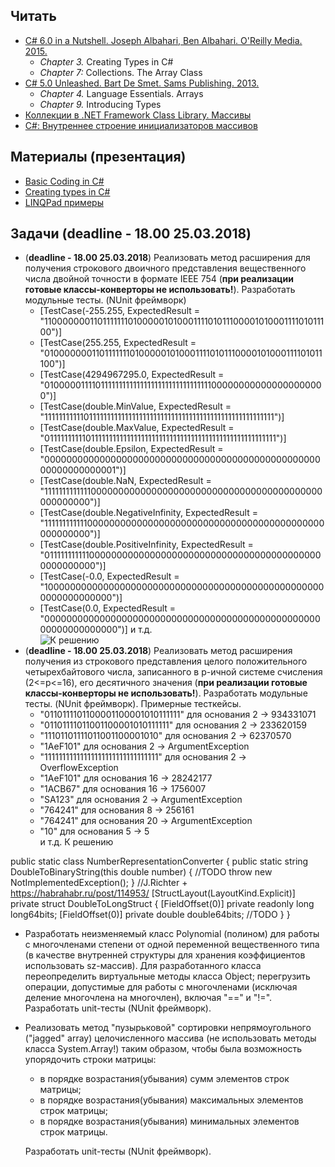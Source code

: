 ## Читать
- [C# 6.0 in a Nutshell. Joseph Albahari, Ben Albahari. O'Reilly Media. 2015.](https://drive.google.com/drive/u/0/folders/0B7WmjuqYed3Aeko0MzNYZWtVOUk)
   - *Chapter 3.* Creating Types in C#
   - *Chapter 7:* Collections. The Array Class
- [C# 5.0 Unleashed. Bart De Smet. Sams Publishing. 2013.](https://drive.google.com/drive/u/0/folders/0B7WmjuqYed3Aeko0MzNYZWtVOUk)
   - *Chapter 4.* Language Essentials. Arrays
   - *Chapter 9.* Introducing Types
- [Коллекции в .NET Framework Class Library. Массивы](http://rsdn.ru/article/dotnet/collections.xml#E2GAC)
- [C#: Внутреннее строение инициализаторов массивов](http://habrahabr.ru/post/247047/)

## Материалы (презентация)
- [Basic Coding in C#](https://github.com/EPM-RD-NETLAB/.NET-Framework-modules/tree/master/M4.%20Methods%20in%20details)
- [Creating types in C#](https://github.com/EPM-RD-NETLAB/.NET-Framework-modules/tree/master/M3.%20Creating%20types%20in%20C%23)
- [LINQPad примеры](https://drive.google.com/drive/u/0/folders/1_uY1tmKK3WlFkB5PsyqjJsWP6-DYhvoY)

## Задачи (deadline - 18.00 25.03.2018)
- (**deadline - 18.00 25.03.2018**) Реализовать метод расширения для получения строкового двоичного представления вещественного числа двойной точности в формате IEEE 754 (**при реализации готовые  классы-конверторы не использовать!**). Разработать модульные тесты. (NUnit фреймворк)
  - [TestCase(-255.255, ExpectedResult = "1100000001101111111010000010100011110101110000101000111101011100")]
  - [TestCase(255.255, ExpectedResult = "0100000001101111111010000010100011110101110000101000111101011100")]
  - [TestCase(4294967295.0, ExpectedResult = "0100000111101111111111111111111111111111111000000000000000000000")]
  - [TestCase(double.MinValue, ExpectedResult = "1111111111101111111111111111111111111111111111111111111111111111")]
  - [TestCase(double.MaxValue, ExpectedResult = "0111111111101111111111111111111111111111111111111111111111111111")]
  - [TestCase(double.Epsilon, ExpectedResult = "0000000000000000000000000000000000000000000000000000000000000001")]
  - [TestCase(double.NaN, ExpectedResult = "1111111111111000000000000000000000000000000000000000000000000000")]
  - [TestCase(double.NegativeInfinity, ExpectedResult = "1111111111110000000000000000000000000000000000000000000000000000")]
  - [TestCase(double.PositiveInfinity, ExpectedResult = "0111111111110000000000000000000000000000000000000000000000000000")]
  - [TestCase(-0.0, ExpectedResult = "1000000000000000000000000000000000000000000000000000000000000000")]
  - [TestCase(0.0, ExpectedResult = "0000000000000000000000000000000000000000000000000000000000000000")]
и т.д.  
![К решению](https://github.com/AnzhelikaKravchuk/Training.-Spring-2018/blob/master/Pictures/ToConverter.png) 
- (**deadline - 18.00 25.03.2018**) Реализовать метод расширения получения из строкового представления целого положительного четырехбайтового числа, записанного в p-ичной системе счисления (2<=p<=16), его десятичного значения (**при реализации готовые классы-конверторы не использовать!**). Разработать модульные тесты. (NUnit фреймворк). Примерные тесткейсы.
    - "0110111101100001100001010111111" для основания 2 -> 934331071
    - "01101111011001100001010111111" для основания 2 -> 233620159
    - "11101101111011001100001010" для основания 2 -> 62370570
    - "1AeF101" для основания 2 -> ArgumentException
    - "11111111111111111111111111111111" для основания 2 -> OverflowException
    - "1AeF101" для основания 16 -> 28242177
    - "1ACB67" для основания 16 -> 1756007
    - "SA123" для основания 2 -> ArgumentException
    - "764241" для основания 8 -> 256161   
    - "764241" для основания 20 -> ArgumentException  
    - "10" для основания 5 -> 5   
  и т.д. 
К решению 

public static class NumberRepresentationConverter
{
	public static string DoubleToBinaryString(this double number)
	{
		//TODO
		throw new NotImplementedException();
	}
	//J.Richter + https://habrahabr.ru/post/114953/
	[StructLayout(LayoutKind.Explicit)]
	private struct DoubleToLongStruct
	{
		[FieldOffset(0)]
		private readonly long long64bits;
		[FieldOffset(0)]
		private double double64bits;
		//TODO
	}
}

- Разработать неизменяемый класс Polynomial (полином) для работы с многочленами степени  от одной переменной вещественного типа (в качестве внутренней структуры для хранения коэффициентов использовать sz-массив). Для разработанного класса переопределить виртуальные методы класса Object; перегрузить операции, допустимые для работы с многочленами (исключая деление многочлена на многочлен), включая "==" и "!=". Разработать unit-тесты (NUnit фреймворк).
- Реализовать метод "пузырьковой" сортировки непрямоугольного ("jagged" array) целочисленного массива (не использовать методы класса System.Array!) таким образом, чтобы была возможность упорядочить строки матрицы:
   - в порядке возрастания(убывания) сумм элементов строк матрицы;
   - в порядке возрастания(убывания) максимальных элементов строк матрицы;
   - в порядке возрастания(убывания) минимальных элементов строк матрицы.

   Разработать unit-тесты (NUnit фреймворк).
